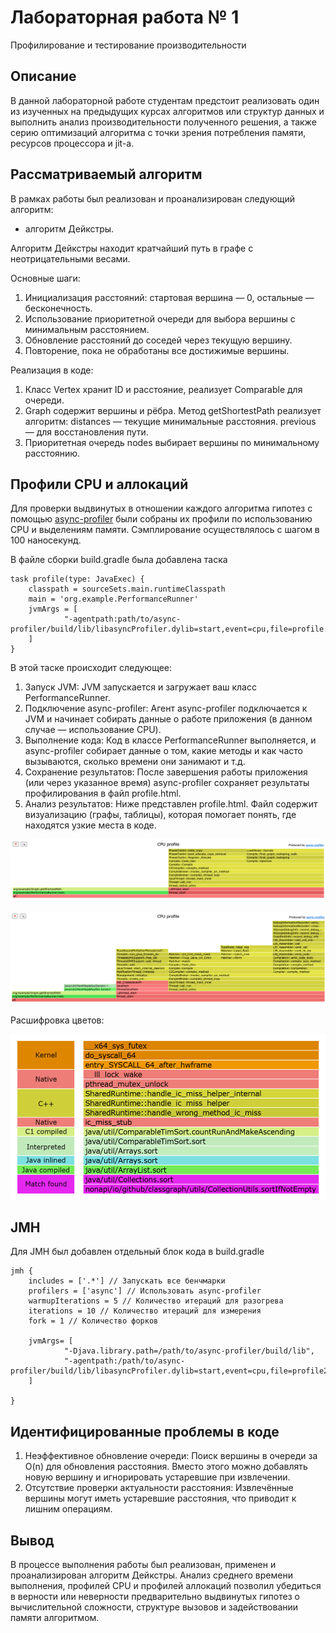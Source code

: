 # Лабораторная работа № 1

Профилирование и тестирование производительности

## Описание
В данной лабораторной работе студентам предстоит реализовать один из изученных на предыдущих курсах алгоритмов или структур данных и выполнить анализ производительности полученного решения, а также серию оптимизаций алгоритма с точки зрения потребления памяти, ресурсов процессора и jit-а.

## Рассматриваемый алгоритм
В рамках работы был реализован и проанализирован следующий алгоритм:
- алгоритм Дейкстры.

Алгоритм Дейкстры находит кратчайший путь в графе с неотрицательными весами. 

Основные шаги:

1. Инициализация расстояний: стартовая вершина — 0, остальные — бесконечность.
2. Использование приоритетной очереди для выбора вершины с минимальным расстоянием.
3. Обновление расстояний до соседей через текущую вершину.
4. Повторение, пока не обработаны все достижимые вершины.

Реализация в коде:

1. Класс Vertex хранит ID и расстояние, реализует Comparable для очереди.
2. Graph содержит вершины и рёбра. Метод getShortestPath реализует алгоритм:
    distances — текущие минимальные расстояния. previous — для восстановления пути.
3. Приоритетная очередь nodes выбирает вершины по минимальному расстоянию.

## Профили CPU и аллокаций
Для проверки выдвинутых в отношении каждого алгоритма гипотез с помощью [async-profiler](https://github.com/async-profiler/async-profiler.git) были собраны их профили по использованию CPU и выделениям памяти. Сэмплирование осуществлялось с шагом в 100 наносекунд.

В файле сборки build.gradle была добавлена таска
```
task profile(type: JavaExec) {
    classpath = sourceSets.main.runtimeClasspath
    main = 'org.example.PerformanceRunner'
    jvmArgs = [
            "-agentpath:path/to/async-profiler/build/lib/libasyncProfiler.dylib=start,event=cpu,file=profile.html"
    ]
}
```
В этой таске происходит следующее:

1. Запуск JVM: JVM запускается и загружает ваш класс PerformanceRunner.
2. Подключение async-profiler: Агент async-profiler подключается к JVM и начинает собирать данные о работе приложения (в данном случае — использование CPU).
3. Выполнение кода: Код в классе PerformanceRunner выполняется, и async-profiler собирает данные о том, какие методы и как часто вызываются, сколько времени они занимают и т.д.
4. Сохранение результатов: После завершения работы приложения (или через указанное время) async-profiler сохраняет результаты профилирования в файл profile.html.
5. Анализ результатов: Ниже представлен profile.html. Файл содержит визуализацию (графы, таблицы), которая помогает понять, где находятся узкие места в коде.

![profile.png](img/profile.png)

![profile2.png](img/profile2.png)

Расшифровка цветов:

![color.png](img/flamegraph_colors.png)

## JMH

Для JMH был добавлен отдельный блок кода в build.gradle

```
jmh {
    includes = ['.*'] // Запускать все бенчмарки
    profilers = ['async'] // Использовать async-profiler
    warmupIterations = 5 // Количество итераций для разогрева
    iterations = 10 // Количество итераций для измерения
    fork = 1 // Количество форков

    jvmArgs= [
            "-Djava.library.path=/path/to/async-profiler/build/lib",
            "-agentpath:/path/to/async-profiler/build/lib/libasyncProfiler.dylib=start,event=cpu,file=profile2.html"
    ]

}
```

## Идентифицированные проблемы в коде

1. Неэффективное обновление очереди:
    Поиск вершины в очереди за O(n) для обновления расстояния. Вместо этого можно добавлять новую вершину и игнорировать устаревшие при извлечении.
2. Отсутствие проверки актуальности расстояния:
   Извлечённые вершины могут иметь устаревшие расстояния, что приводит к лишним операциям.


## Вывод
В процессе выполнения работы был реализован, применен и проанализирован алгоритм Дейкстры. Анализ среднего времени выполнения, профилей CPU и профилей аллокаций позволил убедиться в верности или неверности предварительно выдвинутых гипотез о вычислительной сложности, структуре вызовов и задействовании памяти алгоритмом.